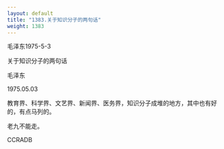 ```yaml
---
layout: default
title: "1383.关于知识分子的两句话"
weight: 1383
---
```


毛泽东1975-5-3

关于知识分子的两句话

毛泽东

1975.05.03

教育界、科学界、文艺界、新闻界、医务界，知识分子成堆的地方，其中也有好的，有点马列的。

老九不能走。

CCRADB

